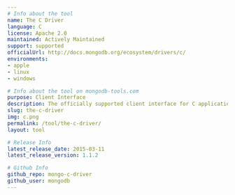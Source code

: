 ```yaml
---
# Info about the tool
name: The C Driver
language: C
license: Apache 2.0
maintained: Actively Maintained
support: supported
officialUrl: http://docs.mongodb.org/ecosystem/drivers/c/
environments:
- apple
- linux
- windows

# Info about the tool on mongodb-tools.com
purpose: Client Interface
description: The officially supported client interface for C applications.
slug: the-c-driver
img: c.png
permalink: /tool/the-c-driver/
layout: tool

# Release Info
latest_release_date: 2015-03-11
latest_release_version: 1.1.2

# Github Info
github_repo: mongo-c-driver
github_user: mongodb
---
```


